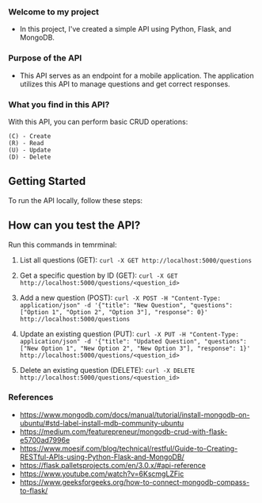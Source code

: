 ### Welcome to my project
- In this project, I've created a simple API using Python, Flask, and MongoDB. 

### Purpose of the API
- This API serves as an endpoint for a mobile application. The application utilizes this API to manage questions and get correct responses.

### What you find in this API?
With this API, you can perform basic CRUD operations:

    (C) - Create 
    (R) - Read 
    (U) - Update 
    (D) - Delete 

## Getting Started
To run the API locally, follow these steps:


## How can you test the API? 
Run this commands in temrminal:
1. List all questions (GET):
`
curl -X GET http://localhost:5000/questions
`

2. Get a specific question by ID (GET):
`
curl -X GET http://localhost:5000/questions/<question_id>
`

3. Add a new question (POST):
`
curl -X POST -H "Content-Type: application/json" -d '{"title": "New Question", "questions": ["Option 1", "Option 2", "Option 3"], "response": 0}' http://localhost:5000/questions
`

4. Update an existing question (PUT):
`
curl -X PUT -H "Content-Type: application/json" -d '{"title": "Updated Question", "questions": ["New Option 1", "New Option 2", "New Option 3"], "response": 1}' http://localhost:5000/questions/<question_id>
` 

5. Delete an existing question (DELETE):
`
curl -X DELETE http://localhost:5000/questions/<question_id>
`

### References
- https://www.mongodb.com/docs/manual/tutorial/install-mongodb-on-ubuntu/#std-label-install-mdb-community-ubuntu
- https://medium.com/featurepreneur/mongodb-crud-with-flask-e5700ad7996e
- https://www.moesif.com/blog/technical/restful/Guide-to-Creating-RESTful-APIs-using-Python-Flask-and-MongoDB/
- https://flask.palletsprojects.com/en/3.0.x/#api-reference
- https://www.youtube.com/watch?v=6KscmgLZFic
- https://www.geeksforgeeks.org/how-to-connect-mongodb-compass-to-flask/

